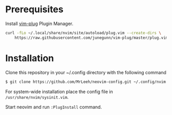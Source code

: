 # Prerequisites

Install [vim-plug](https://github.com/junegunn/vim-plug) Plugin Manager.

```bash
curl -fLo ~/.local/share/nvim/site/autoload/plug.vim --create-dirs \
    https://raw.githubusercontent.com/junegunn/vim-plug/master/plug.vim
```

# Installation
Clone this repository in your ~/.config directory with the following command

```bash
$ git clone https://github.com/MrLeeh/neovim-config.git ~/.config/nvim
```

For system-wide installation place the config file in `/usr/share/nvim/sysinit.vim`.

Start neovim and run `:PlugInstall` command.
